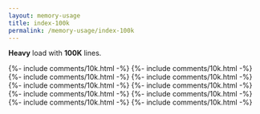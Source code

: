 ```yaml
---
layout: memory-usage
title: index-100k
permalink: /memory-usage/index-100k
---
```


**Heavy** load with **100K** lines.

<div class="comment-nodes fly">
  {%- include comments/10k.html -%}
  {%- include comments/10k.html -%}
  {%- include comments/10k.html -%}
  {%- include comments/10k.html -%}
  {%- include comments/10k.html -%}
  {%- include comments/10k.html -%}
  {%- include comments/10k.html -%}
  {%- include comments/10k.html -%}
  {%- include comments/10k.html -%}
  {%- include comments/10k.html -%}
</div>